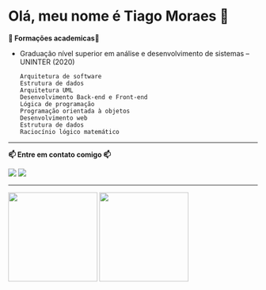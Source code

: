 # Olá, meu nome é Tiago Moraes 👋

**📘 Formações academicas📘**
   
   + Graduação nível superior em análise e desenvolvimento de sistemas – UNINTER (2020) 
   
         Arquitetura de software
         Estrutura de dados
         Arquitetura UML
         Desenvolvimento Back-end e Front-end     
         Lógica de programação
         Programação orientada à objetos
         Desenvolvimento web
         Estrutura de dados
         Raciocínio lógico matemático
         
***

**📫 Entre em contato comigo 📫**
      <div>
     <a href = "mailto:tiagotlm@live.com"><img src="https://img.shields.io/badge/Microsoft_Outlook-0078D4?style=for-the-badge&logo=microsoft-outlook&logoColor=white" target="_blank"></a>
     <a href="https://www.linkedin.com/in/tiagotlm" target="_blank"><img src="https://img.shields.io/badge/-LinkedIn-%230077B5?style=for-the-badge&logo=linkedin&logoColor=white"       target="_blank"></a>
     </div>

***
       


<div>
  <img height="180em" src="https://github-readme-stats.vercel.app/api?username=tiagotlm&show_icons=true&theme=tokyonight"/>
  <img height="180em" src="https://github-readme-stats.vercel.app/api/top-langs/?username=tiagotlm&layout=compact&theme=tokyonight"/>
</div>
